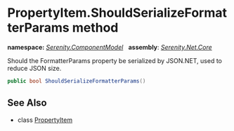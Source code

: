 # PropertyItem.ShouldSerializeFormatterParams method
**namespace:** *[Serenity.ComponentModel](../../README.md#serenity.componentmodel-namespace)*   **assembly**: *[Serenity.Net.Core](../../README.md)*

Should the FormatterParams property be serialized by JSON.NET, used to reduce JSON size.

```csharp
public bool ShouldSerializeFormatterParams()
```

## See Also

* class [PropertyItem](../PropertyItem.md)